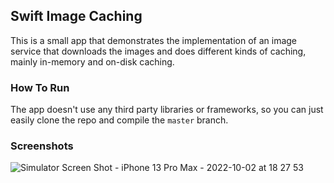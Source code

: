 ## Swift Image Caching

This is a small app that demonstrates the implementation of an image service that downloads the images and does different kinds of caching, mainly in-memory and on-disk caching.

### How To Run

The app doesn't use any third party libraries or frameworks, so you can just easily clone the repo and compile the `master` branch.

### Screenshots

![Simulator Screen Shot - iPhone 13 Pro Max - 2022-10-02 at 18 27 53](https://user-images.githubusercontent.com/241657/193465241-86992313-45b2-4bc4-bb42-ede9c608e393.png)
